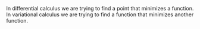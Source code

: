 In differential calculus we are trying to find a point that minimizes a function.
In variational calculus we are trying to find a function that minimizes another function.